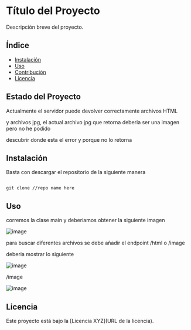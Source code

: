 # Título del Proyecto

Descripción breve del proyecto.

## Índice
- [Instalación](#instalación)
- [Uso](#uso)
- [Contribución](#contribución)
- [Licencia](#licencia)

## Estado del Proyecto

Actualmente el servidor puede devolver correctamente archivos HTML

y archivos jpg, el actual archivo jpg que retorna deberia ser una imagen pero no he podido  

descubrir donde esta el error y porque no lo retorna 

## Instalación

Basta con descargar el repositorio de la siguiente manera 

```

git clone //repo name here
```


## Uso

corremos la clase main y deberiamos obtener la siguiente imagen


![image](https://github.com/DanielBuilesG/LaboratorioDeArep_ApacheServer/assets/73034258/6f640d3e-f068-4348-a53d-50a93951db5b)



para buscar diferentes archivos se debe añadir el endpoint /html o /image

deberia mostrar lo siguiente 

![image](https://github.com/DanielBuilesG/LaboratorioDeArep_ApacheServer/assets/73034258/25ab5c4b-7986-43ca-8491-a30088eeb127)




/image

![image](https://github.com/DanielBuilesG/LaboratorioDeArep_ApacheServer/assets/73034258/97eed3a7-ec7e-4abd-a471-3f53ee3f2789)




## Licencia

Este proyecto está bajo la [Licencia XYZ](URL de la licencia).


